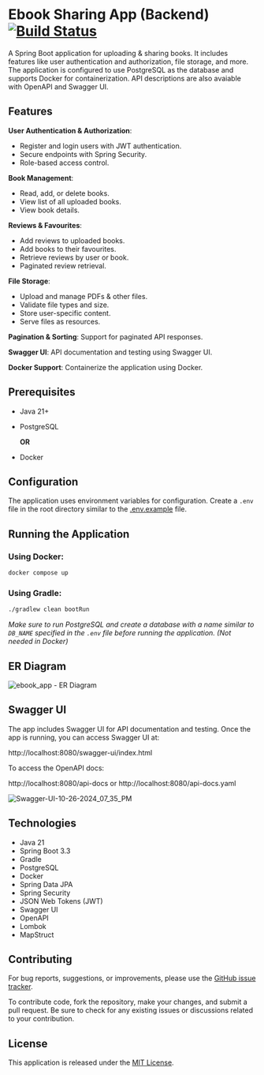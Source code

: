 # Ebook Sharing App (Backend) [![Build Status](https://github.com/fnvir/ebook-app/actions/workflows/gradle.yml/badge.svg)](https://github.com/fnvir/ebook-app/actions/workflows/gradle.yml)

A Spring Boot application for uploading & sharing books. It includes features like user authentication and authorization, file storage, and more. The application is configured to use PostgreSQL as the database and supports Docker for containerization. API descriptions are also avaiable with OpenAPI and Swagger UI.


## Features

**User Authentication & Authorization**: 
  - Register and login users with JWT authentication.
  - Secure endpoints with Spring Security.
  - Role-based access control.

**Book Management**:
  - Read, add, or delete books.
  - View list of all uploaded books.
  - View book details.

**Reviews & Favourites**: 
  - Add reviews to uploaded books.
  - Add books to their favourites.
  - Retrieve reviews by user or book.
  - Paginated review retrieval.

**File Storage**:
  - Upload and manage PDFs & other files.
  - Validate file types and size.
  - Store user-specific content.
  - Serve files as resources.

**Pagination & Sorting**: Support for paginated API responses.

**Swagger UI**: API documentation and testing using Swagger UI.

**Docker Support**: Containerize the application using Docker.

## Prerequisites

- Java 21+
- PostgreSQL

  **OR**

- Docker


## Configuration

The application uses environment variables for configuration. Create a `.env` file in the root directory similar to the [.env.example](./.env.example) file.


## Running the Application

### Using Docker:
```sh
docker compose up
```

### Using Gradle:
```sh
./gradlew clean bootRun
```

*Make sure to run PostgreSQL and create a database with a name similar to `DB_NAME` specified in the `.env` file before running the application. (Not needed in Docker)*

## ER Diagram

![ebook_app - ER Diagram](https://github.com/user-attachments/assets/a8315b88-567a-46ac-8980-3fa326260831)


## Swagger UI

The app includes Swagger UI for API documentation and testing. Once the app is running, you can access Swagger UI at:

http://localhost:8080/swagger-ui/index.html

To access the OpenAPI docs:

http://localhost:8080/api-docs or http://localhost:8080/api-docs.yaml

![Swagger-UI-10-26-2024_07_35_PM](https://github.com/user-attachments/assets/b63287bc-1942-4de8-ad5e-cc1035acf1f7)


## Technologies
- Java 21
- Spring Boot 3.3
- Gradle
- PostgreSQL
- Docker
- Spring Data JPA
- Spring Security
- JSON Web Tokens (JWT)
- Swagger UI
- OpenAPI
- Lombok
- MapStruct


## Contributing
For bug reports, suggestions, or improvements, please use the [GitHub issue tracker](https://github.com/fnvir/ebook-app/issues).

To contribute code, fork the repository, make your changes, and submit a pull request. Be sure to check for any existing issues or discussions related to your contribution.


## License
This application is released under the [MIT License](./LICENSE).
